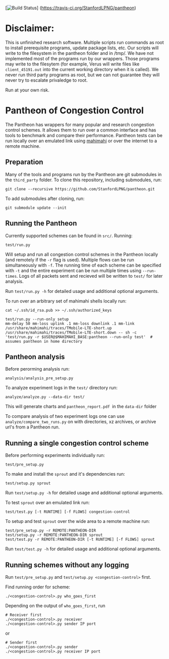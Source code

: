 [![Build Status](https://travis-ci.org/StanfordLPNG/pantheon.svg?branch=master)]
(https://travis-ci.org/StanfordLPNG/pantheon)

# Disclaimer:
This is unfinished research software. Multiple scripts run commands as root to install prerequisite programs, update package lists, etc. Our scripts will write to the filesystem in the pantheon folder and in /tmp/. We have not implemented most of the programs run by our wrappers. Those programs may write to the filesytem (for example, Verus will write files like `client_45191.out` into the current working directory when it is called). We never run third party programs as root, but we can not guarantee they will never try to escalate privaledge to root.

Run at your own risk.

# Pantheon of Congestion Control
The Pantheon has wrappers for many popular and research congestion control schemes. It allows them to run over a common interface and has tools to benchmark and compare their performance.
Pantheon tests can be run locally over an emulated link using [mahimahi](http://mahimahi.mit.edu/) or over the internet to a remote machine.

## Preparation
Many of the tools and programs run by the Pantheon are git submodules in the `third_party` folder.
To clone this repository, including submodules, run:

```
git clone --recursive https://github.com/StanfordLPNG/pantheon.git
```

To add submodules after cloning, run:
```
git submodule update --init
```


## Running the Pantheon
Currently supported schemes can be found in `src/`. Running:

```
test/run.py
```

Will setup and run all congestion control schemes in the Pantheon locally (and remotely if the `-r` flag is used). Multiple flows can be run simultaneously with `-f`. The running time of each scheme can be specified with `-t` and the entire experiment can be run multiple times using `--run-times`. Logs of all packets sent and recieved will be written to `test/` for later analysis.


Run `test/run.py -h` for detailed usage and additional optional arguments.


To run over an arbitrary set of mahimahi shells locally run:
```
cat ~/.ssh/id_rsa.pub >> ~/.ssh/authorized_keys

test/run.py --run-only setup
mm-delay 50 mm-loss uplink .1 mm-loss downlink .1 mm-link /usr/share/mahimahi/traces/TMobile-LTE-short.up /usr/share/mahimahi/traces/TMobile-LTE-short.down -- sh -c 'test/run.py -r $USER@$MAHIMAHI_BASE:pantheon --run-only test'  # assumes pantheon in home directory
```

## Pantheon analysis
Before perorming analysis run:
```
analysis/analysis_pre_setup.py
```

To analyze experiment logs in the `test/` directory run:
```
analyze/analyze.py --data-dir test/
```
This will generate charts and `pantheon_report.pdf `in the `data-dir` folder


To compare analysis of two experiment logs one can use `analyze/compare_two_runs.py` on with directories, xz archives, or archive url's from a Pantheon run.


## Running a single congestion control scheme
Before performing experiments individually run:
```
test/pre_setup.py
```

To make and install the `sprout` and it's dependencies run:

```
test/setup.py sprout
```

Run `test/setup.py -h` for detailed usage and additional optional arguments.

To test `sprout` over an emulated link run:
```
test/test.py [-t RUNTIME] [-f FLOWS] congestion-control
```

To setup and test `sprout` over the wide area to a remote machine run:
```
test/pre_setup.py -r REMOTE:PANTHEON-DIR
test/setup.py -r REMOTE:PANTHEON-DIR sprout
test/test.py -r REMOTE:PANTHEON-DIR [-t RUNTIME] [-f FLOWS] sprout
```

Run `test/test.py -h` for detailed usage and additional optional arguments.

## Running schemes without any logging
Run `test/pre_setup.py` and `test/setup.py <congestion-control>` first.

Find running order for scheme:
```
./<congestion-control>.py who_goes_first
```

Depending on the output of `who_goes_first`, run

```
# Receiver first
./<congestion-control>.py receiver
./<congestion-control>.py sender IP port
```

or

```
# Sender first
./<congestion-control>.py sender
./<congestion-control>.py receiver IP port
```
